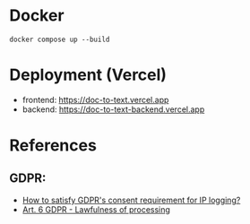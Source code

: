 # Docker

`docker compose up --build`

# Deployment (Vercel)

- frontend: https://doc-to-text.vercel.app
- backend: https://doc-to-text-backend.vercel.app

# References

## GDPR:

- [How to satisfy GDPR's consent requirement for IP logging?](https://law.stackexchange.com/questions/28603/how-to-satisfy-gdprs-consent-requirement-for-ip-logging?newreg=0332f7641c8b4cb99659b2d4f9554d40)
- [Art. 6 GDPR - Lawfulness of processing](https://gdpr-info.eu/art-6-gdpr/)